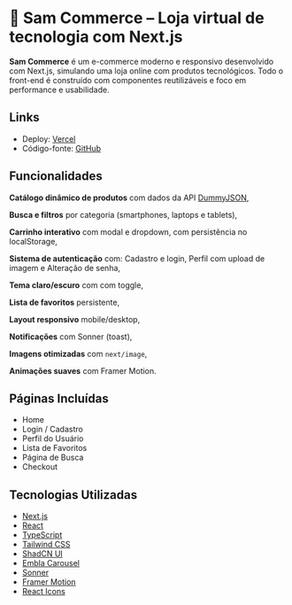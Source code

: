 # 🛒 Sam Commerce – Loja virtual de tecnologia com Next.js

**Sam Commerce** é um e-commerce moderno e responsivo desenvolvido com Next.js, simulando uma loja online com produtos tecnológicos. Todo o front-end é construído com componentes reutilizáveis e foco em performance e usabilidade.

## Links

- Deploy: [Vercel](https://sam-commerce-beryl.vercel.app/)
- Código-fonte: [GitHub](https://github.com/samueluizz/sam-commerce)

## Funcionalidades

**Catálogo dinâmico de produtos** com dados da API [DummyJSON](https://dummyjson.com/),

**Busca e filtros** por categoria (smartphones, laptops e tablets),

**Carrinho interativo** com modal e dropdown, com persistência no localStorage,

**Sistema de autenticação** com: Cadastro e login, Perfil com upload de imagem e Alteração de senha,

**Tema claro/escuro** com com toggle,

**Lista de favoritos** persistente,

**Layout responsivo** mobile/desktop,

**Notificações** com Sonner (toast),

**Imagens otimizadas** com `next/image`,

**Animações suaves** com Framer Motion.

## Páginas Incluídas

- Home
- Login / Cadastro
- Perfil do Usuário
- Lista de Favoritos
- Página de Busca
- Checkout

## Tecnologias Utilizadas

- [Next.js](https://nextjs.org/)
- [React](https://react.dev/)
- [TypeScript](https://www.typescriptlang.org/)
- [Tailwind CSS](https://tailwindcss.com/)
- [ShadCN UI](https://ui.shadcn.com/)
- [Embla Carousel](https://www.embla-carousel.com/)
- [Sonner](https://sonner.emilkowal.ski/)
- [Framer Motion](https://www.framer.com/motion/)
- [React Icons](https://react-icons.github.io/react-icons/)
